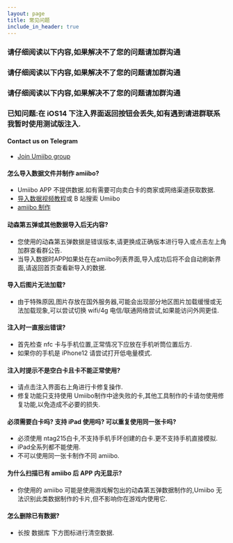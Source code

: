 ```yaml
---
layout: page
title: 常见问题
include_in_header: true
---
```

### 请仔细阅读以下内容,如果解决不了您的问题请加群沟通
### 请仔细阅读以下内容,如果解决不了您的问题请加群沟通
### 请仔细阅读以下内容,如果解决不了您的问题请加群沟通


### 已知问题:在 iOS14 下注入界面返回按钮会丢失,如有遇到请进群联系我暂时使用测试版注入.

#### Contact us on Telegram
- [Join Umiibo group](https://t.me/Umiibo)

#### 怎么导入数据文件并制作 amiibo?
- Umiibo APP 不提供数据.如有需要可向卖白卡的商家或网络渠道获取数据.
- [导入数据视频教程](https://www.bilibili.com/video/BV1vg411N7j5)或 B 站搜索 Umiibo
- [amiibo 制作](https://www.bilibili.com/video/BV1HL411E7uV)

#### 动森第五弹或其他数据导入后无内容?
- 您使用的动森第五弹数据是错误版本,请更换成正确版本进行导入或点击左上角加群查看群公告.
- 当导入数据时APP如果处在在amiibo列表界面,导入成功后将不会自动刷新界面,请返回首页查看新导入的数据.

#### 导入后图片无法加载?
- 由于特殊原因,图片存放在国外服务器,可能会出现部分地区图片加载缓慢或无法加载现象,可以尝试切换 wifi/4g 电信/联通网络尝试,如果能访问外网更佳.

#### 注入时一直报出错误?
- 首先检查 nfc 卡与手机位置,正常情况下应放在手机听筒位置后方.
- 如果你的手机是 iPhone12 请尝试打开低电量模式.

#### 注入时提示不是空白卡且卡不能正常使用?
- 请点击注入界面右上角进行卡修复操作.
- 修复功能只支持使用 Umiibo制作中途失败的卡,其他工具制作的卡请勿使用修复功能,以免造成不必要的损失.

#### 必须需要白卡吗? 支持 iPad 使用吗? 可以重复使用同一张卡吗?
- 必须使用 ntag215白卡,不支持手机手环创建的白卡.更不支持手机直接模拟.
- iPad全系列都不能使用.
- 不可以使用同一张卡制作不同 amiibo.

#### 为什么扫描已有 amiibo 后 APP 内无显示?
- 你使用的 amiibo 可能是使用游戏解包出的动森第五弹数据制作的,Umiibo 无法识别此类数据制作的卡片,但不影响你在游戏内使用它.

#### 怎么删除已有数据?
- 长按 数据库 下方图标进行清空数据.